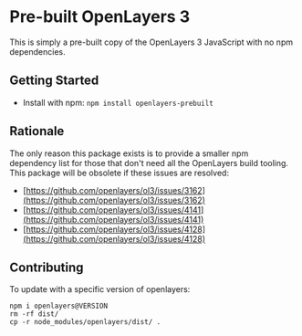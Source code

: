 # Pre-built OpenLayers 3

This is simply a pre-built copy of the OpenLayers 3 JavaScript with no npm dependencies.

## Getting Started

- Install with npm: `npm install openlayers-prebuilt`


## Rationale

The only reason this package exists is to provide a smaller npm dependency list for those that don't need all the OpenLayers build tooling. This package will be obsolete if these issues are resolved:

- [https://github.com/openlayers/ol3/issues/3162](https://github.com/openlayers/ol3/issues/3162)
- [https://github.com/openlayers/ol3/issues/4141](https://github.com/openlayers/ol3/issues/4141)
- [https://github.com/openlayers/ol3/issues/4128](https://github.com/openlayers/ol3/issues/4128)

## Contributing

To update with a specific version of openlayers:
```
npm i openlayers@VERSION
rm -rf dist/
cp -r node_modules/openlayers/dist/ .


```

